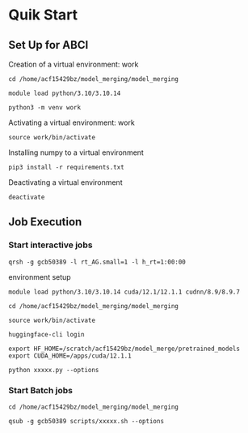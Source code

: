# Quik Start
## Set Up for ABCI
Creation of a virtual environment: work
```
cd /home/acf15429bz/model_merging/model_merging
```
```
module load python/3.10/3.10.14
```
```
python3 -m venv work
```
Activating a virtual environment: work
```
source work/bin/activate
```
Installing numpy to a virtual environment
```
pip3 install -r requirements.txt
```
Deactivating a virtual environment
```
deactivate
```

## Job Execution
### Start interactive jobs
```
qrsh -g gcb50389 -l rt_AG.small=1 -l h_rt=1:00:00
```
environment setup
```
module load python/3.10/3.10.14 cuda/12.1/12.1.1 cudnn/8.9/8.9.7 
```
```
cd /home/acf15429bz/model_merging/model_merging
```
```
source work/bin/activate
```
```
huggingface-cli login
```
```
export HF_HOME=/scratch/acf15429bz/model_merge/pretrained_models
export CUDA_HOME=/apps/cuda/12.1.1
```
```
python xxxxx.py --options
```

### Start Batch jobs
```
cd /home/acf15429bz/model_merging/model_merging
```
```
qsub -g gcb50389 scripts/xxxxx.sh --options
```